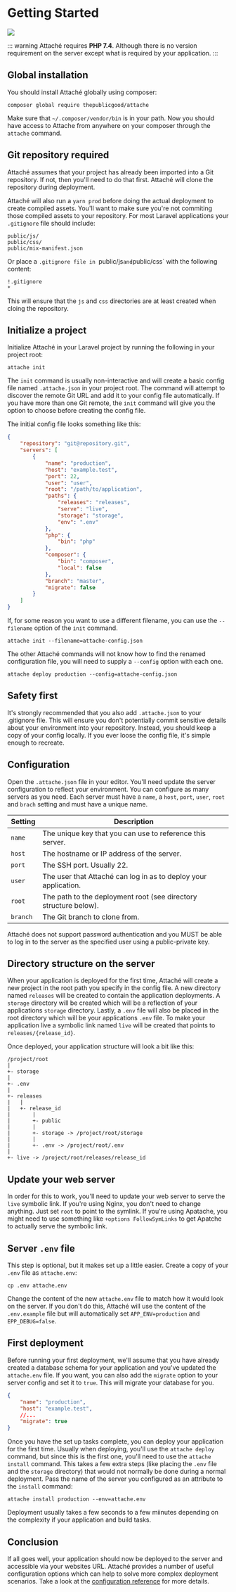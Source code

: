# Getting Started
![](https://img.shields.io/github/v/release/tpg/attache?style=flat-square)

::: warning
Attaché requires **PHP 7.4**. Although there is no version requirement on the server except what is required by your application.
:::

## Global installation

You should install Attaché globally using composer:

```
composer global require thepublicgood/attache
```

Make sure that `~/.composer/vendor/bin` is in your path. Now you should have access to Attache from anywhere on your composer through the `attache` command.

## Git repository required

Attaché assumes that your project has already been imported into a Git repository. If not, then you'll need to do that first. Attaché will clone the repository during deployment.

Attaché will also run a `yarn prod` before doing the actual deployment to create compiled assets. You'll want to make sure you're not commiting those compiled assets to your repository. For most Laravel applications your `.gitignore` file should include:

```
public/js/
public/css/
public/mix-manifest.json
```

Or place a `.gitignore file in `public/js` and `public/css` with the following content:

```
!.gitignore
*
```

This will ensure that the `js` and `css` directories are at least created when cloing the repository.

## Initialize a project

Initialize Attaché in your Laravel project by running the following in your project root:

```
attache init
```

The `init` command is usually non-interactive and will create a basic config file named `.attache.json` in your project root. The command will attempt to discover the remote Git URL and add it to your config file automatically. If you have more than one Git remote, the `init` command will give you the option to choose before creating the config file.

The initial config file looks something like this:

```json
{
    "repository": "git@repository.git",
    "servers": [
        {
            "name": "production",
            "host": "example.test",
            "port": 22,
            "user": "user",
            "root": "/path/to/application",
            "paths": {
                "releases": "releases",
                "serve": "live",
                "storage": "storage",
                "env": ".env"
            },
            "php": {
                "bin": "php"
            },
            "composer": {
                "bin": "composer",
                "local": false
            },
            "branch": "master",
            "migrate": false
        }
    ]
}
```

If, for some reason you want to use a different filename, you can use the `--filename` option of the `init` command.

```
attache init --filename=attache-config.json
```

The other Attaché commands will not know how to find the renamed configuration file, you will need to supply a `--config` option with each one.

```
attache deploy production --config=attache-config.json
```

## Safety first

It's strongly recommended that you also add `.attache.json` to your .gitignore file. This will ensure you don't potentially commit sensitive details about your environment into your repository. Instead, you should keep a copy of your config locally. If you ever loose the config file, it's simple enough to recreate.

## Configuration

Open the `.attache.json` file in your editor. You'll need update the server configuration to reflect your environment. You can configure as many servers as you need. Each server must have a `name`, a `host`, `port`, `user`, `root` and `brach` setting and must have a unique name.

| Setting | Description |
|---------|-------------|
| `name`  | The unique key that you can use to reference this server. |
| `host`  | The hostname or IP address of the server. |
| `port`  | The SSH port. Usually 22. |
| `user`  | The user that Attaché can log in as to deploy your application. |
| `root`  | The path to the deployment root (see directory structure below). |
| `branch` | The Git branch to clone from. |

Attaché does not support password authentication and you MUST be able to log in to the server as the specified user using a public-private key.

## Directory structure on the server

When your application is deployed for the first time, Attaché will create a new project in the root path you specify in the config file. A new directory named `releases` will be created to contain the application deployments. A `storage` directory will be created which will be a reflection of your applications `storage` directory. Lastly, a `.env` file will also be placed in the root directory which will be your applications `.env` file. To make your application live a symbolic link named `live` will be created that points to `releases/{release_id}`.

Once deployed, your application structure will look a bit like this:

```
/project/root
|
+- storage
|
+- .env
|
+- releases
|   |
|   +- release_id
|       |
|       +- public
|       |
|       +- storage -> /project/root/storage
|       |
|       +- .env -> /project/root/.env
|
+- live -> /project/root/releases/release_id
```

## Update your web server

In order for this to work, you'll need to update your web server to serve the `live` symbolic link. If you're using Nginx, you don't need to change anything. Just set `root` to point to the symlink. If you're using Apatache, you might need to use something like `+options FollowSymLinks` to get Apatche to actually serve the symbolic link.

## Server `.env` file

This step is optional, but it makes set up a little easier. Create a copy of your `.env` file as `attache.env`:

```
cp .env attache.env
```

Change the content of the new `attache.env` file to match how it would look on the server. If you don't do this, Attaché will use the content of the `.env.example` file but will automatically set `APP_ENV=production` and `EPP_DEBUG=false`.

## First deployment

Before running your first deployment, we'll assume that you have already created a database schema for your application and you've updated the `attache.env` file. If you want, you can also add the `migrate` option to your server config and set it to `true`. This will migrate your database for you.

```json
{
    "name": "production",
    "host": "example.test",
    //...
    "migrate": true
}
```

Once you have the set up tasks complete, you can deploy your application for the first time. Usually when deploying, you'll use the `attache deploy` command, but since this is the first one, you'll need to use the `attache install` command. This takes a few extra steps (like placing the `.env` file and the `storage` directory) that would not normally be done during a normal deployment. Pass the name of the server you configured as an attribute to the `install` command:

```
attache install production --env=attache.env
```

Deployment usually takes a few seconds to a few miinutes depending on the complexity if your application and build tasks.

## Conclusion

If all goes well, your application should now be deployed to the server and accessible via your websites URL. Attaché provides a number of useful configuration options which can help to solve more complex deployment scenarios. Take a look at the [configuration reference](/reference/) for more details.

